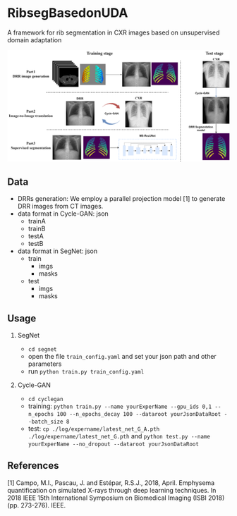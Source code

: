 # RibsegBasedonUDA

A framework for rib segmentation in CXR images based on unsupervised domain adaptation

![framework](/images/resunet-ribsegroute3.png)

## Data

- DRRs generation: We employ a parallel projection model [1] to generate DRR images from CT images.
- data format in Cycle-GAN: json
  - trainA
  - trainB
  - testA
  - testB
- data format in SegNet: json
  - train
    - imgs
    - masks
  - test
    - imgs
    - masks

## Usage

1. SegNet 
   - `cd segnet`
   - open the file `train_config.yaml` and set your json path and other parameters
   - run `python train.py train_config.yaml`
  
2. Cycle-GAN 
   - `cd cyclegan`
   - training: `python train.py --name yourExperName --gpu_ids 0,1 --n_epochs 100 --n_epochs_decay 100 --dataroot yourJsonDataRoot --batch_size 8`
   - test: `cp ./log/expername/latest_net_G_A.pth ./log/expername/latest_net_G.pth` and `python test.py --name yourExperName --no_dropout --dataroot yourJsonDataRoot`
   
## References
[1] Campo, M.I., Pascau, J. and Estépar, R.S.J., 2018, April. Emphysema quantification on simulated X-rays through deep learning techniques. In 2018 IEEE 15th International Symposium on Biomedical Imaging (ISBI 2018) (pp. 273-276). IEEE.
